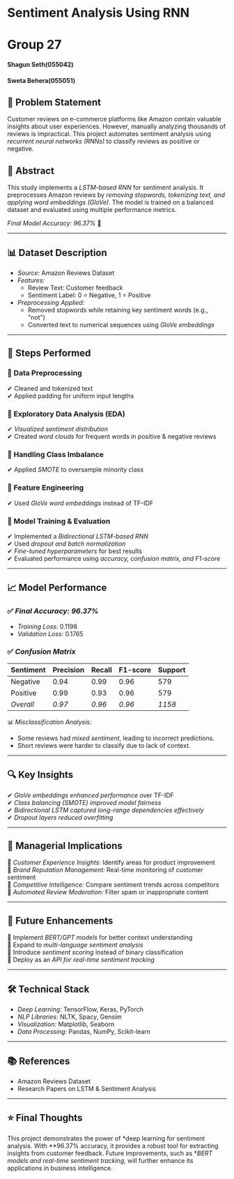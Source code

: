 # Sentiment Analysis Using RNN

# Group 27
#### Shagun Seth(055042)
#### Sweta Behera(055051)

## 📌 Problem Statement
Customer reviews on e-commerce platforms like Amazon contain valuable insights about user experiences. However, manually analyzing thousands of reviews is impractical. This project automates sentiment analysis using *recurrent neural networks (RNNs)* to classify reviews as positive or negative.

## 📖 Abstract
This study implements a *LSTM-based RNN* for sentiment analysis. It preprocesses Amazon reviews by *removing stopwords, tokenizing text, and applying word embeddings (GloVe)*. The model is trained on a balanced dataset and evaluated using multiple performance metrics.

*Final Model Accuracy: 96.37%* 🎯

---

## 📊 Dataset Description
- *Source:* Amazon Reviews Dataset  
- *Features:*  
  - Review Text: Customer feedback  
  - Sentiment Label: 0 = Negative, 1 = Positive  
- *Preprocessing Applied:*  
  - Removed stopwords while retaining key sentiment words (e.g., "not")  
  - Converted text to numerical sequences using *GloVe embeddings*  

---

## 🚀 Steps Performed

### 🔹 Data Preprocessing
✔ Cleaned and tokenized text  
✔ Applied padding for uniform input lengths  

### 🔹 Exploratory Data Analysis (EDA)
✔ *Visualized sentiment distribution*  
✔ Created *word clouds* for frequent words in positive & negative reviews  

### 🔹 Handling Class Imbalance
✔ Applied *SMOTE* to oversample minority class  

### 🔹 Feature Engineering
✔ Used *GloVe word embeddings* instead of TF-IDF  

### 🔹 Model Training & Evaluation
✔ Implemented a *Bidirectional LSTM-based RNN*  
✔ Used *dropout and batch normalization*  
✔ *Fine-tuned hyperparameters* for best results  
✔ Evaluated performance using *accuracy, confusion matrix, and F1-score*  

---

## 📈 Model Performance

### ✅ *Final Accuracy: 96.37%*
- *Training Loss:* 0.1198  
- *Validation Loss:* 0.1765  

### ✅ *Confusion Matrix*
| Sentiment | Precision | Recall | F1-score | Support |
|-----------|-----------|---------|-----------|---------|
| Negative  | 0.94      | 0.99    | 0.96      | 579     |
| Positive  | 0.99      | 0.93    | 0.96      | 579     |
| *Overall* | *0.97* | *0.96* | *0.96* | *1158* |

📊 *Misclassification Analysis:*  
- Some reviews had *mixed sentiment*, leading to incorrect predictions.  
- Short reviews were harder to classify due to lack of context.  

---

## 🔍 Key Insights
✔ *GloVe embeddings enhanced performance* over TF-IDF  
✔ *Class balancing (SMOTE) improved model fairness*  
✔ *Bidirectional LSTM captured long-range dependencies effectively*  
✔ *Dropout layers reduced overfitting*  

---

## 🎯 Managerial Implications
📌 *Customer Experience Insights:* Identify areas for product improvement  
📌 *Brand Reputation Management:* Real-time monitoring of customer sentiment  
📌 *Competitive Intelligence:* Compare sentiment trends across competitors  
📌 *Automated Review Moderation:* Filter spam or inappropriate content  

---

## 🔮 Future Enhancements
🚀 Implement *BERT/GPT models* for better context understanding  
🚀 Expand to *multi-language sentiment analysis*  
🚀 Introduce *sentiment scoring* instead of binary classification  
🚀 Deploy as an *API for real-time sentiment tracking*  

---

## 🛠 Technical Stack
- *Deep Learning:* TensorFlow, Keras, PyTorch  
- *NLP Libraries:* NLTK, Spacy, Gensim  
- *Visualization:* Matplotlib, Seaborn  
- *Data Processing:* Pandas, NumPy, Scikit-learn  

---

## 📚 References
- Amazon Reviews Dataset  
- Research Papers on LSTM & Sentiment Analysis  

---

## ⭐ Final Thoughts
This project demonstrates the power of *deep learning for sentiment analysis. With **96.37% accuracy, it provides a robust tool for extracting insights from customer feedback. Future improvements, such as **BERT models and real-time sentiment tracking*, will further enhance its applications in business intelligence.
